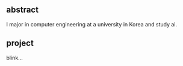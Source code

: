 ## abstract
I major in computer engineering at a university in Korea and study ai.

## project
blink...
